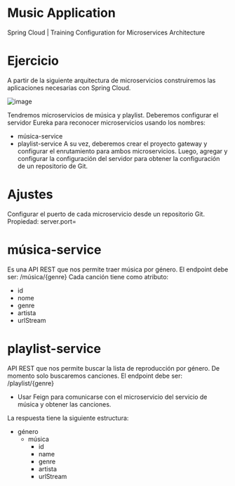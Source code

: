 # Music Application
Spring Cloud | Training Configuration for Microservices Architecture

# Ejercicio 
A partir de la siguiente arquitectura de microservicios construiremos las aplicaciones
necesarias con Spring Cloud.

![image](https://user-images.githubusercontent.com/81278103/160295283-77ce876e-87ad-4ba4-8a46-c2123b8b29f7.png)


Tendremos microservicios de música y playlist. Deberemos configurar el servidor Eureka
para reconocer microservicios usando los nombres:
- música-service
- playlist-service
A su vez, deberemos crear el proyecto gateway y configurar el enrutamiento para ambos
microservicios. Luego, agregar y configurar la configuración del servidor para obtener la
configuración de un repositorio de Git.

# Ajustes
Configurar el puerto de cada microservicio desde un repositorio Git.
Propiedad:
server.port=

# música-service
Es una API REST que nos permite traer música por género. El endpoint debe ser:
/música/{genre}
Cada canción tiene como atributo:
- id
- nome
- genre
- artista
- urlStream

# playlist-service

API REST que nos permite buscar la lista de reproducción por género. De momento solo
buscaremos canciones. El endpoint debe ser: /playlist/{genre}

- Usar Feign para comunicarse con el microservicio del servicio de música y
obtener las canciones.

La respuesta tiene la siguiente estructura:
- género
  - música
    - id 
    - name
    - genre
    - artista
    - urlStream
